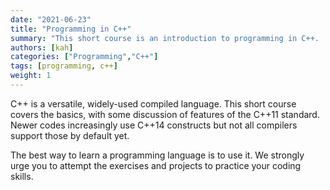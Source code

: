 ```yaml
---
date: "2021-06-23"
title: "Programming in C++"
summary: "This short course is an introduction to programming in C++.  Experience programming in some other language is helpful but not required." 
authors: [kah]
categories: ["Programming","C++"]
tags: [programming, c++]
weight: 1
---
```


C++ is a versatile, widely-used compiled language.  This short course covers the basics, with some discussion of features of the C++11 standard.  Newer codes increasingly use C++14 constructs but not all compilers support those by default yet. 

The best way to learn a programming language is to use it.  We strongly urge you
 to attempt the exercises and projects to practice your coding skills.

